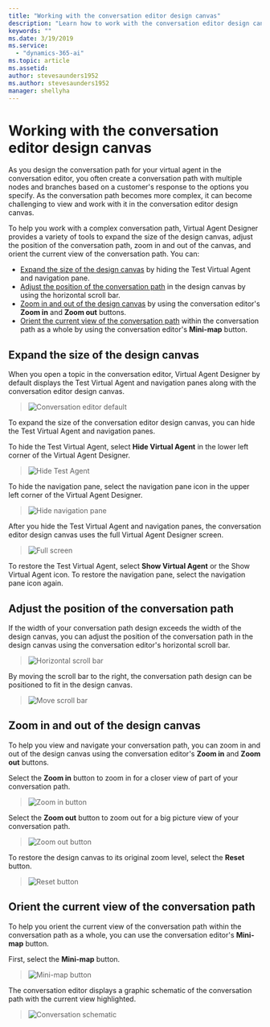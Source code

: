 ```yaml
---
title: "Working with the conversation editor design canvas"
description: "Learn how to work with the conversation editor design canvas."
keywords: ""
ms.date: 3/19/2019
ms.service:
  - "dynamics-365-ai"
ms.topic: article
ms.assetid: 
author: stevesaunders1952
ms.author: stevesaunders1952
manager: shellyha
---
```


# Working with the conversation editor design canvas

As you design the conversation path for your virtual agent in the conversation editor, you often create a conversation path with multiple nodes and branches based on a customer's response to the options you specify. As the conversation path becomes more complex, it can become challenging to view and work with it in the conversation editor design canvas.

To help you work with a complex conversation path, Virtual Agent Designer provides a variety of tools to expand the size of the design canvas, adjust the position of the conversation path, zoom in and out of the canvas, and orient the current view of the conversation path. You can:

* [Expand the size of the design canvas](#expand-the-size-of-the-design-canvas) by hiding the Test Virtual Agent and navigation pane.
* [Adjust the position of the conversation path](#adjust-the-position-of-the-conversation-path) in the design canvas by using the horizontal scroll bar.
* [Zoom in and out of the design canvas](#zoom-in-and-out-of-the-design-canvas) by using the conversation editor's **Zoom in** and **Zoom out** buttons.
* [Orient the current view of the conversation path](#orient-the-current-view-of-the-conversation-path) within the conversation path as a whole by using the conversation editor's **Mini-map** button.

## Expand the size of the design canvas

When you open a topic in the conversation editor, Virtual Agent Designer by default displays the Test Virtual Agent and navigation panes along with the conversation editor design canvas.

   > ![Conversation editor default](media/conversation-editor-default.png)

To expand the size of the conversation editor design canvas, you can hide the Test Virtual Agent and navigation panes.

To hide the Test Virtual Agent, select **Hide Virtual Agent** in the lower left corner of the Virtual Agent Designer.

   > ![Hide Test Agent](media/expand-canvas-test.png)

To hide the navigation pane, select the navigation pane icon in the upper left corner of the Virtual Agent Designer.

   > ![Hide navigation pane](media/expand-canvas-nav.png)

After you hide the Test Virtual Agent and navigation panes, the conversation editor design canvas uses the full Virtual Agent Designer screen.

   > ![Full screen](media/full-screen.png)

To restore the Test Virtual Agent, select **Show Virtual Agent** or the Show Virtual Agent icon. To restore the navigation pane, select the navigation pane icon again.

## Adjust the position of the conversation path

If the width of your conversation path design exceeds the width of the design canvas, you can adjust the position of the conversation path in the design canvas using the conversation editor's horizontal scroll bar.

   > ![Horizontal scroll bar](media/horizontal-scroll-bar.png)

By moving the scroll bar to the right, the conversation path design can be positioned to fit in the design canvas.

   > ![Move scroll bar](media/move-scroll-bar.png)

## Zoom in and out of the design canvas

To help you view and navigate your conversation path, you can zoom in and out of the design canvas using the conversation editor's **Zoom in** and **Zoom out** buttons.

Select the **Zoom in** button to zoom in for a closer view of part of your conversation path.

   > ![Zoom in button](media/zoom-in.png)

Select the **Zoom out** button to zoom out for a big picture view of your conversation path.

   > ![Zoom out button](media/zoom-out.png)

To restore the design canvas to its original zoom level, select the **Reset** button.

   > ![Reset button](media/reset.png)

## Orient the current view of the conversation path

To help you orient the current view of the conversation path within the conversation path as a whole, you can use the conversation editor's **Mini-map** button.

First, select the **Mini-map** button.

   > ![Mini-map button](media/mini-map-button.png)

The conversation editor displays a graphic schematic of the conversation path with the current view highlighted.

   > ![Conversation schematic](media/conversation-schematic.png)